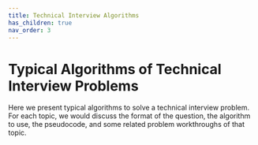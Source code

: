 ```yaml
---
title: Technical Interview Algorithms
has_children: true
nav_order: 3
---
```


# Typical Algorithms of Technical Interview Problems

Here we present typical algorithms to solve a technical interview problem. For each topic, we would discuss the format of the question, the algorithm to use, the pseudocode, and some related problem workthroughs of that topic.
